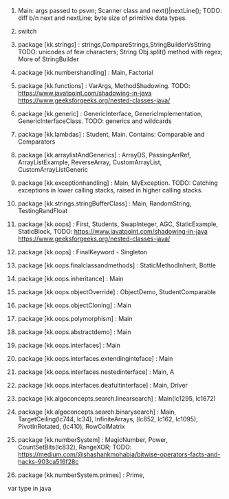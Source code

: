 1. Main: args passed to psvm; Scanner class and next()|nextLine(); TODO: diff b/n next and nextLine; byte size of primitive data types.

2. switch

3. package [kk.strings] : strings,CompareStrings,StringBuilderVsString TODO: unicodes of few characters; String Obj.split() method with regex; More of StringBuilder

4. package [kk.numbershandling] : Main, Factorial

5. package [kk.functions] : VarArgs, MethodShadowing. TODO: https://www.javatpoint.com/shadowing-in-java https://www.geeksforgeeks.org/nested-classes-java/

6. package [kk.generic] : GenericInterface, GenericImplementation, GenericInterfaceClass. TODO: generics and wildcards

7. package [kk.lambdas] : Student, Main. Contains: Comparable and Comparators

8. package [kk.arraylistAndGenerics] : ArrayDS, PassingArrRef, ArrayListExample, ReverseArray, CustomArrayList, CustomArrayListGeneric

9. package [kk.exceptionhandling] : Main, MyException. TODO: Catching exceptions in lower calling stacks, raised in higher calling stacks.

10. package [kk.strings.stringBufferClass] : Main, RandomString, TestingRandFloat

11. package [kk.oops] : First, Students, SwapInteger, AGC, StaticExample, StaticBlock, TODO: https://www.javatpoint.com/shadowing-in-java https://www.geeksforgeeks.org/nested-classes-java/

12. package [kk.oops] : FinalKeyword - Singleton

13. package [kk.oops.finalclassandmethods] : StaticMethodInherit, Bottle

14. package [kk.oops.inheritance] : Main

15. package [kk.oops.objectOverride] : ObjectDemo, StudentComparable

16. package [kk.oops.objectCloning] : Main

17. package [kk.oops.polymorphism] : Main

18. package [kk.oops.abstractdemo] : Main

19. package [kk.oops.interfaces] : Main

20. package [kk.oops.interfaces.extendinginteface] : Main

21. package [kk.oops.interfaces.nestedinterface] : Main, A

22. package [kk.oops.interfaces.deafultinterface] : Main, Driver

23. package [kk.algoconcepts.search.linearsearch] : Main(lc1295, lc1672)

24. package [kk.algoconcepts.search.binarysearch] : Main, TargetCeiling(lc744, lc34), InfiniteArrays, (lc852, lc162, lc1095), PivotInRotated, (lc410), RowColMatrix

25. package [kk.numberSystem] : MagicNumber, Power, CountSetBits(lc832), RangeXOR; TODO: https://medium.com/@shashankmohabia/bitwise-operators-facts-and-hacks-903ca516f28c

26. package [kk.numberSystem.primes] : Prime,

var type in java
